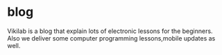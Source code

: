 # blog
Vikilab is a blog that explain lots of electronic lessons for the beginners. Also we deliver some computer programming lessons,mobile updates as well. 
